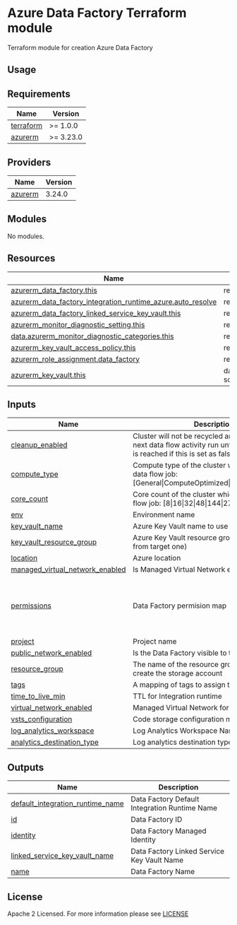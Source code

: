 # Azure Data Factory Terraform module
Terraform module for creation Azure Data Factory

## Usage

<!-- BEGIN_TF_DOCS -->
## Requirements

| Name | Version |
|------|---------|
| <a name="requirement_terraform"></a> [terraform](#requirement\_terraform) | >= 1.0.0 |
| <a name="requirement_azurerm"></a> [azurerm](#requirement\_azurerm) | >= 3.23.0 |

## Providers

| Name | Version |
|------|---------|
| <a name="provider_azurerm"></a> [azurerm](#provider\_azurerm) | 3.24.0 |

## Modules

No modules.

## Resources

| Name | Type |
|------|------|
| [azurerm_data_factory.this](https://registry.terraform.io/providers/hashicorp/azurerm/latest/docs/resources/data_factory) | resource |
| [azurerm_data_factory_integration_runtime_azure.auto_resolve](https://registry.terraform.io/providers/hashicorp/azurerm/latest/docs/resources/data_factory_integration_runtime_azure) | resource |
| [azurerm_data_factory_linked_service_key_vault.this](https://registry.terraform.io/providers/hashicorp/azurerm/latest/docs/resources/data_factory_linked_service_key_vault) | resource |
| [azurerm_monitor_diagnostic_setting.this](https://registry.terraform.io/providers/hashicorp/azurerm/latest/docs/data-sources/monitor_diagnostic_categories) | resource |
| [data.azurerm_monitor_diagnostic_categories.this](https://registry.terraform.io/providers/hashicorp/azurerm/latest/docs/resources/monitor_diagnostic_setting) | resource |
| [azurerm_key_vault_access_policy.this](https://registry.terraform.io/providers/hashicorp/azurerm/latest/docs/resources/key_vault_access_policy) | resource |
| [azurerm_role_assignment.data_factory](https://registry.terraform.io/providers/hashicorp/azurerm/latest/docs/resources/role_assignment) | resource |
| [azurerm_key_vault.this](https://registry.terraform.io/providers/hashicorp/azurerm/latest/docs/data-sources/key_vault) | data source |

## Inputs

| Name | Description | Type | Default | Required |
|------|-------------|------|---------|:--------:|
| <a name="input_cleanup_enabled"></a> [cleanup\_enabled](#input\_cleanup\_enabled) | Cluster will not be recycled and it will be used in next data flow activity run until TTL (time to live) is reached if this is set as false | `bool` | `true` | no |
| <a name="input_compute_type"></a> [compute\_type](#input\_compute\_type) | Compute type of the cluster which will execute data flow job: [General\|ComputeOptimized\|MemoryOptimized] | `string` | `"General"` | no |
| <a name="input_core_count"></a> [core\_count](#input\_core\_count) | Core count of the cluster which will execute data flow job: [8\|16\|32\|48\|144\|272] | `number` | `8` | no |
| <a name="input_env"></a> [env](#input\_env) | Environment name | `string` | n/a | yes |
| <a name="input_key_vault_name"></a> [key\_vault\_name](#input\_key\_vault\_name) | Azure Key Vault name to use | `string` | `""` | no |
| <a name="input_key_vault_resource_group"></a> [key\_vault\_resource\_group](#input\_key\_vault\_resource\_group) | Azure Key Vault resource group (if differs from from target one) | `string` | `""` | no |
| <a name="input_location"></a> [location](#input\_location) | Azure location | `string` | n/a | yes |
| <a name="input_managed_virtual_network_enabled"></a> [managed\_virtual\_network\_enabled](#input\_managed\_virtual\_network\_enabled) | Is Managed Virtual Network enabled? | `bool` | `true` | no |
| <a name="input_permissions"></a> [permissions](#input\_permissions) | Data Factory permision map | `list(map(string))` | <pre>[<br>  {<br>    "object_id": null,<br>    "role": null<br>  }<br>]</pre> | no |
| <a name="input_project"></a> [project](#input\_project) | Project name | `string` | n/a | yes |
| <a name="input_public_network_enabled"></a> [public\_network\_enabled](#input\_public\_network\_enabled) | Is the Data Factory visible to the public network? | `bool` | `false` | no |
| <a name="input_resource_group"></a> [resource\_group](#input\_resource\_group) | The name of the resource group in which to create the storage account | `string` | n/a | yes |
| <a name="input_tags"></a> [tags](#input\_tags) | A mapping of tags to assign to the resource | `map(any)` | `{}` | no |
| <a name="input_time_to_live_min"></a> [time\_to\_live\_min](#input\_time\_to\_live\_min) | TTL for Integration runtime | `string` | `15` | no |
| <a name="input_virtual_network_enabled"></a> [virtual\_network\_enabled](#input\_virtual\_network\_enabled) | Managed Virtual Network for Integration runtime | `bool` | `true` | no |
| <a name="input_vsts_configuration"></a> [vsts\_configuration](#input\_vsts\_configuration) | Code storage configuration map | `map(string)` | `{}` | no |
| <a name="input_log_analytics_workspace"></a> [log\_analytics\_workspace](#input\log\_analytics\_workspace) | Log Analytics Workspace Name to ID map | `map(string)` | `{}` | no |
| <a name="input_analytics_destination_type"></a> [analytics\_destination\_type](#input\log\_analytics\_destination\_type) | Log analytics destination type | `string` | `Dedicated` | no |

## Outputs

| Name | Description |
|------|-------------|
| <a name="output_default_integration_runtime_name"></a> [default\_integration\_runtime\_name](#output\_default\_integration\_runtime\_name) | Data Factory Default Integration Runtime Name |
| <a name="output_id"></a> [id](#output\_id) | Data Factory ID |
| <a name="output_identity"></a> [identity](#output\_identity) | Data Factory Managed Identity |
| <a name="output_linked_service_key_vault_name"></a> [linked\_service\_key\_vault\_name](#output\_linked\_service\_key\_vault\_name) | Data Factory Linked Service Key Vault Name |
| <a name="output_name"></a> [name](#output\_name) | Data Factory Name |
<!-- END_TF_DOCS -->

## License

Apache 2 Licensed. For more information please see [LICENSE](https://github.com/data-platform-hq/terraform-azurerm-data-factory/tree/main/LICENSE)
